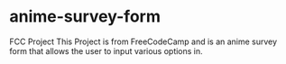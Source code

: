 # anime-survey-form
FCC Project
This Project is from FreeCodeCamp and is an anime survey form that allows the user to input various options in.
